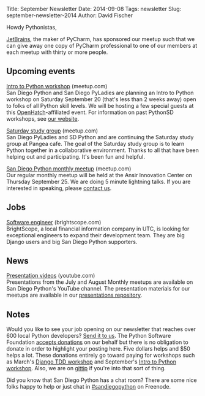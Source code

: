 Title: September Newsletter
Date: 2014-09-08
Tags: newsletter
Slug: september-newsletter-2014
Author: David Fischer


Howdy Pythonistas,

[JetBrains][], the maker of PyCharm, has sponsored our meetup such that
we can give away one copy of PyCharm professional to one of our members
at each meetup with thirty or more people.

[Jetbrains]: http://www.jetbrains.com/pycharm/


Upcoming events
---------------

[Intro to Python workshop][meetup-workshop] (meetup.com) <br />
San Diego Python and San Diego PyLadies are planning an Intro to Python
workshop on Saturday September 20 (that's less than 2 weeks away) open to
folks of all Python skill levels. We will be hosting a few special guests
at this [OpenHatch]-affiliated event. For information on past PythonSD
workshops, see [our website][workshops].

[meetup-workshop]: http://www.meetup.com/pythonsd/events/199295402/
[workshops]: http://pythonsd.org/pages/workshops.html
[OpenHatch]: https://openhatch.org


[Saturday study group][saturday-meetup] (meetup.com) <br />
San Diego PyLadies and SD Python and  are continuing the Saturday study group
at Pangea cafe. The goal of the Saturday study group is to learn Python
together in a collaborative environment. Thanks to all that have been
helping out and participating. It's been fun and helpful.

[saturday-meetup]: http://www.meetup.com/pythonsd/events/203385952/


[San Diego Python monthly meetup][monthly-meetup] (meetup.com) <br />
Our regular monthly meetup will be held at the Ansir Innovation Center on
Thursday September 25. We are doing 5 minute lightning talks. If you are
interested in speaking, please [contact us][contact-us].

[monthly-meetup]: http://www.meetup.com/pythonsd/events/197326122/
[contact-us]: mailto:sandiegopython@gmail.com



Jobs
----


[Software engineer][software-engineer] (brightscope.com) <br />
BrightScope, a local financial information company in UTC, is looking for
exceptional engineers to expand their development team. They are big Django
users and big San Diego Python supporters.

[software-engineer]: http://www.brightscope.com/about/careers/#job_Senior_Software_Engineer


News
----

[Presentation videos][presentation-videos] (youtube.com) <br />
Presentations from the July and August Monthly meetups are available on San Diego
Python's YouTube channel. The presentation materials for our meetups are
available in our [presentations repository][presentations].

[presentation-videos]: https://www.youtube.com/channel/UCXU-oZwaHnoYUhja_yrrrGg
[presentations]: https://github.com/pythonsd/presentations


Notes
-----


Would you like to see your job opening on our newsletter that reaches over
600 local Python developers? [Send it to us][send-it]. The Python Software
Foundation [accepts donations][accepts-donations] on our behalf but there is no
obligation to donate in order to highlight your posting here. Five dollars
helps and $50 helps a lot. These donations entirely go toward paying for
workshops such as March's [Django TDD workshop][django-workshop] and
September's [Intro to Python workshop][intro-workshop]. Also, we are on
[gittip][] if you're into that sort of thing.

[send-it]: mailto:sandiegopython@gmail.com
[accepts-donations]: https://psfmember.org/civicrm/contribute/transact?reset=1&id=9
[gittip]: https://www.gittip.com/sandiegopython/
[django-workshop]: http://www.meetup.com/pythonsd/events/164679962/
[intro-workshop]: http://www.meetup.com/pythonsd/events/199295402/


Did you know that San Diego Python has a chat room? There are some nice
folks happy to help or just chat in [#sandiegopython][irc] on Freenode.

[irc]: http://pythonsd.org/pages/chat-room.html
